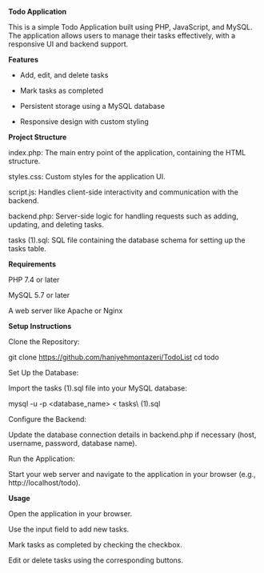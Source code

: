 **Todo Application**

This is a simple Todo Application built using PHP, JavaScript, and MySQL. The application allows users to manage their tasks effectively, with a responsive UI and backend support.

**Features**

- Add, edit, and delete tasks

- Mark tasks as completed

- Persistent storage using a MySQL database

- Responsive design with custom styling

**Project Structure**

index.php: The main entry point of the application, containing the HTML structure.

styles.css: Custom styles for the application UI.

script.js: Handles client-side interactivity and communication with the backend.

backend.php: Server-side logic for handling requests such as adding, updating, and deleting tasks.

tasks (1).sql: SQL file containing the database schema for setting up the tasks table.

**Requirements**

PHP 7.4 or later

MySQL 5.7 or later

A web server like Apache or Nginx

**Setup Instructions**

Clone the Repository:

git clone https://github.com/haniyehmontazeri/TodoList
cd todo

Set Up the Database:

Import the tasks (1).sql file into your MySQL database:

mysql -u <username> -p <database_name> < tasks\ (1).sql

Configure the Backend:

Update the database connection details in backend.php if necessary (host, username, password, database name).

Run the Application:

Start your web server and navigate to the application in your browser (e.g., http://localhost/todo).

**Usage**

Open the application in your browser.

Use the input field to add new tasks.

Mark tasks as completed by checking the checkbox.

Edit or delete tasks using the corresponding buttons.

